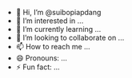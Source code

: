 - 👋 Hi, I’m @suibopiapdang
- 👀 I’m interested in ...
- 🌱 I’m currently learning ...
- 💞️ I’m looking to collaborate on ...
- 📫 How to reach me ...
- 😄 Pronouns: ...
- ⚡ Fun fact: ...

<!---
suibopiapdang/suibopiapdang is a ✨ special ✨ repository because its `README.md` (this file) appears on your GitHub profile.
You can click the Preview link to take a look at your changes.
--->
